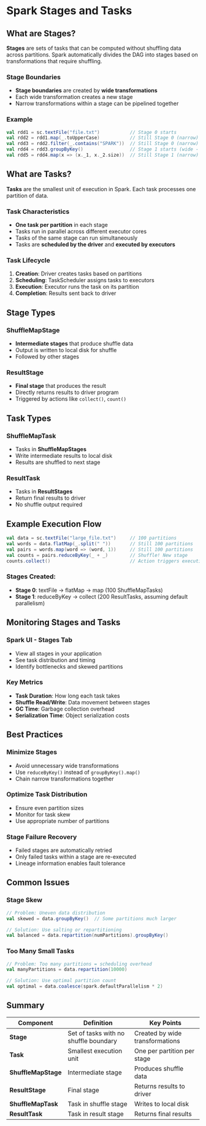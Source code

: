# Spark Stages and Tasks

## What are Stages?

**Stages** are sets of tasks that can be computed without shuffling data across partitions. Spark automatically divides the DAG into stages based on transformations that require shuffling.

### Stage Boundaries
- **Stage boundaries** are created by **wide transformations**
- Each wide transformation creates a new stage
- Narrow transformations within a stage can be pipelined together

### Example
```scala
val rdd1 = sc.textFile("file.txt")           // Stage 0 starts
val rdd2 = rdd1.map(_.toUpperCase)           // Still Stage 0 (narrow)
val rdd3 = rdd2.filter(_.contains("SPARK"))  // Still Stage 0 (narrow)
val rdd4 = rdd3.groupByKey()                 // Stage 1 starts (wide - shuffle)
val rdd5 = rdd4.map(x => (x._1, x._2.size))  // Still Stage 1 (narrow)
```

## What are Tasks?

**Tasks** are the smallest unit of execution in Spark. Each task processes one partition of data.

### Task Characteristics
- **One task per partition** in each stage
- Tasks run in parallel across different executor cores
- Tasks of the same stage can run simultaneously
- Tasks are **scheduled by the driver** and **executed by executors**

### Task Lifecycle
1. **Creation**: Driver creates tasks based on partitions
2. **Scheduling**: TaskScheduler assigns tasks to executors
3. **Execution**: Executor runs the task on its partition
4. **Completion**: Results sent back to driver

## Stage Types

### ShuffleMapStage
- **Intermediate stages** that produce shuffle data
- Output is written to local disk for shuffle
- Followed by other stages

### ResultStage
- **Final stage** that produces the result
- Directly returns results to driver program
- Triggered by actions like `collect()`, `count()`

## Task Types

### ShuffleMapTask
- Tasks in **ShuffleMapStages**
- Write intermediate results to local disk
- Results are shuffled to next stage

### ResultTask
- Tasks in **ResultStages** 
- Return final results to driver
- No shuffle output required

## Example Execution Flow

```scala
val data = sc.textFile("large_file.txt")     // 100 partitions
val words = data.flatMap(_.split(" "))       // Still 100 partitions
val pairs = words.map(word => (word, 1))     // Still 100 partitions
val counts = pairs.reduceByKey(_ + _)        // Shuffle! New stage
counts.collect()                             // Action triggers execution
```

### Stages Created:
- **Stage 0**: textFile → flatMap → map (100 ShuffleMapTasks)
- **Stage 1**: reduceByKey → collect (200 ResultTasks, assuming default parallelism)

## Monitoring Stages and Tasks

### Spark UI - Stages Tab
- View all stages in your application
- See task distribution and timing
- Identify bottlenecks and skewed partitions

### Key Metrics
- **Task Duration**: How long each task takes
- **Shuffle Read/Write**: Data movement between stages  
- **GC Time**: Garbage collection overhead
- **Serialization Time**: Object serialization costs

## Best Practices

### Minimize Stages
- Avoid unnecessary wide transformations
- Use `reduceByKey()` instead of `groupByKey().map()`
- Chain narrow transformations together

### Optimize Task Distribution
- Ensure even partition sizes
- Monitor for task skew
- Use appropriate number of partitions

### Stage Failure Recovery
- Failed stages are automatically retried
- Only failed tasks within a stage are re-executed
- Lineage information enables fault tolerance

## Common Issues

### Stage Skew
```scala
// Problem: Uneven data distribution
val skewed = data.groupByKey()  // Some partitions much larger

// Solution: Use salting or repartitioning
val balanced = data.repartition(numPartitions).groupByKey()
```

### Too Many Small Tasks
```scala
// Problem: Too many partitions = scheduling overhead
val manyPartitions = data.repartition(10000)

// Solution: Use optimal partition count
val optimal = data.coalesce(spark.defaultParallelism * 2)
```

## Summary

| Component | Definition | Key Points |
|-----------|------------|------------|
| **Stage** | Set of tasks with no shuffle boundary | Created by wide transformations |
| **Task** | Smallest execution unit | One per partition per stage |
| **ShuffleMapStage** | Intermediate stage | Produces shuffle data |
| **ResultStage** | Final stage | Returns results to driver |
| **ShuffleMapTask** | Task in shuffle stage | Writes to local disk |
| **ResultTask** | Task in result stage | Returns final results |
